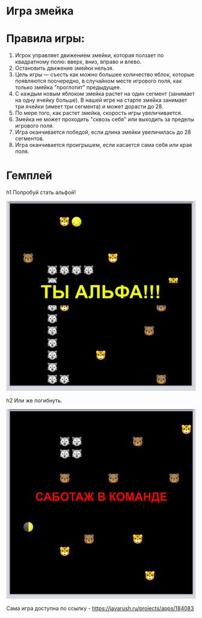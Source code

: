 # Игра змейка 

# Правила игры:
  1. Игрок управляет движением змейки, которая ползает по квадратному полю: вверх, вниз, вправо и влево.
  2. Остановить движение змейки нельзя.  
  3. Цель игры — съесть как можно большее количество яблок, которые появляются поочередно, в случайном месте игрового поля, как только змейка "проглотит" предыдущее.
  4. С каждым новым яблоком змейка растет на один сегмент (занимает на одну ячейку больше). В нашей игре на старте змейка занимает три ячейки (имеет три сегмента) и может дорасти до 28.
  5. По мере того, как растет змейка, скорость игры увеличивается.
  6. Змейка не может проходить "сквозь себя" или выходить за пределы игрового поля.
  7. Игра оканчивается победой, если длина змейки увеличилась до 28 сегментов.
  8. Игра оканчивается проигрышем, если касается сама себя или края поля.

# Гемплей
h1 Попробуй стать альфой!

![](https://github.com/OB11TO/Snake-game/blob/main/res/alpfa.png)

 h2 Или же погибнуть.

![](https://github.com/OB11TO/Snake-game/blob/main/res/fail.png)
  
Сама игра доступна по ссылку - https://javarush.ru/projects/apps/184083
